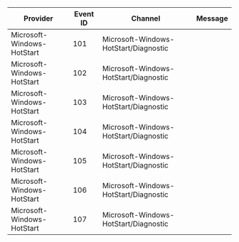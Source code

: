 Provider                    |  Event ID  |  Channel                                |  Message
----------------------------|------------|-----------------------------------------|---------
Microsoft-Windows-HotStart  |  101       |  Microsoft-Windows-HotStart/Diagnostic  |
Microsoft-Windows-HotStart  |  102       |  Microsoft-Windows-HotStart/Diagnostic  |
Microsoft-Windows-HotStart  |  103       |  Microsoft-Windows-HotStart/Diagnostic  |
Microsoft-Windows-HotStart  |  104       |  Microsoft-Windows-HotStart/Diagnostic  |
Microsoft-Windows-HotStart  |  105       |  Microsoft-Windows-HotStart/Diagnostic  |
Microsoft-Windows-HotStart  |  106       |  Microsoft-Windows-HotStart/Diagnostic  |
Microsoft-Windows-HotStart  |  107       |  Microsoft-Windows-HotStart/Diagnostic  |